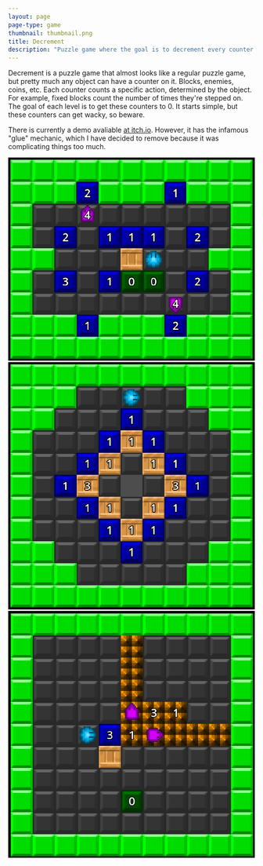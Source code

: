 ```yaml
---
layout: page
page-type: game
thumbnail: thumbnail.png
title: Decrement
description: "Puzzle game where the goal is to decrement every counter to 0 (In progress)"
---
```

Decrement is a puzzle game that almost looks like a regular puzzle game, but pretty much any object can have a counter on it. Blocks, enemies, coins, etc. Each counter counts a specific action, determined by the object. For example, fixed blocks count the number of times they're stepped on. The goal of each level is to get these counters to 0. It starts simple, but these counters can get wacky, so beware.

There is currently a demo avaliable [at itch.io](https://hayashi-stl.itch.io/discrete-decrement). However, it has the infamous "glue" mechanic,
which I have decided to remove because it was complicating things too much.

<div class="game-picture-display">
    <img src="thumbnail.png"/>
    <img src="img-2.png"/>
    <img src="img-3.png"/>
</div>